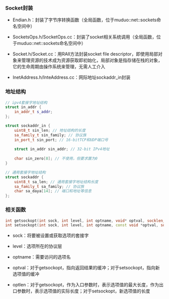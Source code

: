 ### Socket封装

* Endian.h：封装了字节序转换函数（全局函数，位于muduo::net::sockets命名空间中）

* SocketsOps.h/SocketOps.cc：封装了socket相关系统调用（全局函数，位于muduo::net::sockets命名空间中）

* Socket.h/Socket.cc：用RAII方法封装socket file descriptor，即使用局部对象来管理资源的技术成为资源获取即初始化，局部对象是指存储在栈的对象，它的生命周期由操作系统来管理，无需人工介入

* InetAddress.h/InteAddress.cc：网际地址sockaddr_in封装

### 地址结构

```c++
// ipv4套接字地址结构
struct in_addr {
    in_addr_t s_addr;
};

struct sockaddr_in {
    uint8_t sin_len; // 地址结构的长度
    sa_family_t sin_family; // 协议族
    in_port_t sin_port; // 16-bitTCP和UDP端口号
    
    struct in_addr sin_addr; // 32-bit IPv4地址
    
    char sin_zero[8]; // 不使用，但要求置为0
}

// 通用套接字地址结构
struct sockaddr {
    uint8_t sa_len; // 通用套接字地址结构长度
    sa_family_t sa_family; // 协议族
    char sa_daya[14]; // 端口和地址等信息
};
```

### 相关函数

```c++
int getsockopt(int sock, int level, int optname, void* optval, socklen_t* optlen);
int setsockopt(int sock, int level, int optname, const void *optval, socklen_t optlen);
```

* sock：将要被设置或获取选项的套接字

* level：选项所在的协议层

* optname：需要访问的选项名

* optval：对于getsockopt，指向返回结果的缓冲；对于setsockopt，指向新选项值的缓冲

* optlen：对于getsockopt，作为入口参数时，表示选项值的最大长度，作为出口参数时，表示选项值的实际长度；对于setsockopt，新选项值的长度
